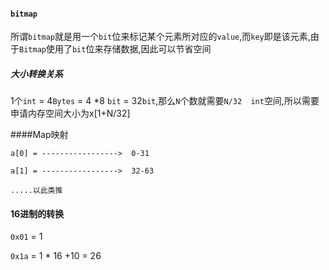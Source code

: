 #### `bitmap`

所谓`bitmap`就是用一个`bit`位来标记某个元素所对应的`value`,而`key`即是该元素,由于`Bitmap`使用了`bit`位来存储数据,因此可以节省空间

##### 大小转换关系

1个`int` = 4`Bytes` = 4 *8 `bit` = 32`bit`,那么`N`个数就需要`N/32  int`空间,所以需要申请内存空间大小为x[1+N/32]




####Map映射


```$xslt
a[0] = ----------------->  0-31

a[1] = ----------------->  32-63

.....以此类推

```






#### 16进制的转换

`0x01` = 1

`0x1a` = 1 * 16 +10 = 26